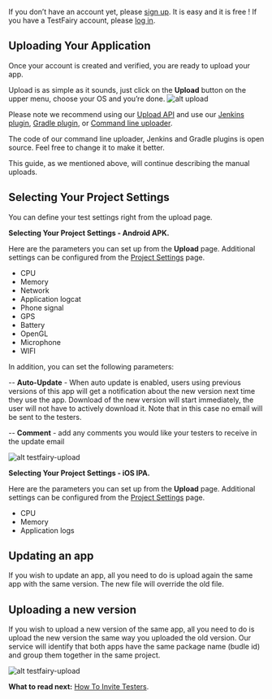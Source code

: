 
If you don’t have an account yet, please <a href="http://www.testfairy.com/signup" target="_blank">sign up</a>. It is easy and it is free !
If you have a TestFairy account, please  <a href="https://app.testfairy.com/login" target="_blank">log in</a>.

## <a id="Uploading"></a> Uploading Your Application

Once your account is created and verified, you are ready to upload your app.

Upload is as simple as it sounds, just click on the  **Upload** button on the upper menu, choose your OS and you’re done.
![ alt upload](../../img/app/upload.png)

Please note we recommend using our <a href="http://docs.testfairy.com/Upload_API.html">Upload API</a> and use our <a href="https://wiki.jenkins-ci.org/display/JENKINS/TestFairy+Plugin">Jenkins plugin</a>, <a href="#">Gradle plugin</a>, or <a href="https://github.com/testfairy/command-line-uploader" target="_blank">Command line uploader</a>. 

The code of our command line uploader, Jenkins and Gradle plugins is open source. Feel free to change it to make it better.

This guide, as we mentioned above, will continue describing the manual uploads.


## Selecting Your Project Settings

You can define your test settings right from the upload page.

**Selecting Your Project Settings - Android APK.**

Here are the parameters you can set up from the **Upload** page.
Additional settings can be configured from the <a href="http://docs.testfairy.com/Getting_Started/Account_Settings.html">Project Settings</a> page.

 * CPU
 * Memory
 * Network
 * Application logcat
 * Phone signal
 * GPS
 * Battery
 * OpenGL
 * Microphone
 * WIFI

In addition, you can set the following parameters:

-- **Auto-Update** - When auto update is enabled, users using previous versions of this app will get a notification about the new version next time they use the app. Download of the new version will start immediately, the user will not have to actively download it. Note that in this case no email will be sent to the testers.

-- **Comment** - add any comments you would like your testers to receive in the update email

![ alt testfairy-upload](../../img/app/upload-APK.png)

**Selecting Your Project Settings - iOS IPA.**

Here are the parameters you can set up from the **Upload** page.
Additional settings can be configured from the <a href="http://docs.testfairy.com/Getting_Started/Account_Settings.html">Project Settings</a> page.

 * CPU
 * Memory
 * Application logs
 
## <a id="Uploading"></a> Updating an app

If you wish to update an app, all you need to do is upload again the same app with the same version. The new file will override the old file.

## <a id="Uploading"></a> Uploading a new version

If you wish to upload a new version of the same app, all you need to do is upload the new version the same way you uploaded the old version. Our service will identify that both apps have the same package name (budle id) and group them together in the same project.


![ alt testfairy-upload](../../img/app/upload-IPA.png)


**What to read next:** [How To Invite Testers](How_To_Invite_Testers.html).
